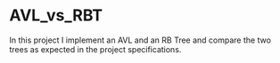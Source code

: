 # AVL_vs_RBT

In this project I implement an AVL and an RB Tree and compare the two trees as expected in the project specifications.

